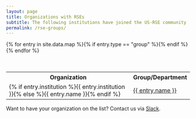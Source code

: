 ```yaml
---
layout: page
title: Organizations with RSEs
subtitle: The following institutions have joined the US-RSE community
permalink: /rse-groups/
---
```



<table id="t01" style="margin-top:50px">
  <tr>
    <th>Organization</th>
    <th>Group/Department</th> 
  </tr>
{% for entry in site.data.map %}{% if entry.type == "group" %}<tr>
    <td>{% if entry.institution %}{{ entry.institution }}{% else %}{{ entry.name }}{% endif %}</td>
    <td><a href="{{ entry.url }}">{{ entry.name }}</a></td> 
</tr>{% endif %}{% endfor %}
</table>


Want to have your organization on the list? Contact us via [Slack](https://usrse.slack.com).
